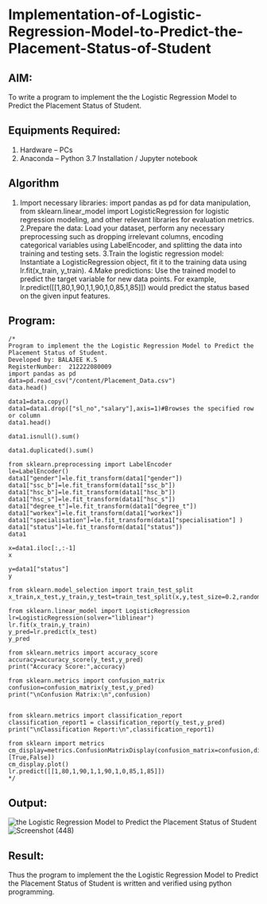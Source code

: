 # Implementation-of-Logistic-Regression-Model-to-Predict-the-Placement-Status-of-Student

## AIM:
To write a program to implement the the Logistic Regression Model to Predict the Placement Status of Student.

## Equipments Required:
1. Hardware – PCs
2. Anaconda – Python 3.7 Installation / Jupyter notebook

## Algorithm
1. Import necessary libraries: import pandas as pd for data manipulation, from sklearn.linear_model import LogisticRegression for logistic regression modeling, and other relevant libraries for evaluation metrics.
2.Prepare the data: Load your dataset, perform any necessary preprocessing such as dropping irrelevant columns, encoding categorical variables using LabelEncoder, and splitting the data into training and testing sets.
3.Train the logistic regression model: Instantiate a LogisticRegression object, fit it to the training data using lr.fit(x_train, y_train).
4.Make predictions: Use the trained model to predict the target variable for new data points. For example, lr.predict([[1,80,1,90,1,1,90,1,0,85,1,85]]) would predict the status based on the given input features.
  
  


## Program:
```
/*
Program to implement the the Logistic Regression Model to Predict the Placement Status of Student.
Developed by: BALAJEE K.S
RegisterNumber:  212222080009
import pandas as pd
data=pd.read_csv("/content/Placement_Data.csv")
data.head()

data1=data.copy()
data1=data1.drop(["sl_no","salary"],axis=1)#Browses the specified row or column
data1.head()

data1.isnull().sum()

data1.duplicated().sum()

from sklearn.preprocessing import LabelEncoder
le=LabelEncoder()
data1["gender"]=le.fit_transform(data1["gender"])
data1["ssc_b"]=le.fit_transform(data1["ssc_b"])
data1["hsc_b"]=le.fit_transform(data1["hsc_b"])
data1["hsc_s"]=le.fit_transform(data1["hsc_s"])
data1["degree_t"]=le.fit_transform(data1["degree_t"])
data1["workex"]=le.fit_transform(data1["workex"])
data1["specialisation"]=le.fit_transform(data1["specialisation"] )     
data1["status"]=le.fit_transform(data1["status"])       
data1 

x=data1.iloc[:,:-1]
x

y=data1["status"]
y

from sklearn.model_selection import train_test_split
x_train,x_test,y_train,y_test=train_test_split(x,y,test_size=0.2,random_state=0)

from sklearn.linear_model import LogisticRegression
lr=LogisticRegression(solver="liblinear")
lr.fit(x_train,y_train)
y_pred=lr.predict(x_test)
y_pred

from sklearn.metrics import accuracy_score
accuracy=accuracy_score(y_test,y_pred)
print("Accuracy Score:",accuracy)

from sklearn.metrics import confusion_matrix
confusion=confusion_matrix(y_test,y_pred)
print("\nConfusion Matrix:\n",confusion)


from sklearn.metrics import classification_report
classification_report1 = classification_report(y_test,y_pred)
print("\nClassification Report:\n",classification_report1)

from sklearn import metrics
cm_display=metrics.ConfusionMatrixDisplay(confusion_matrix=confusion,display_labels=[True,False])
cm_display.plot()
lr.predict([[1,80,1,90,1,1,90,1,0,85,1,85]])
*/
```

## Output:
![the Logistic Regression Model to Predict the Placement Status of Student](sam.png)
![Screenshot (448)](https://github.com/balajeeakm/Implementation-of-Logistic-Regression-Model-to-Predict-the-Placement-Status-of-Student/assets/131589871/c69d99a8-079a-4b09-8917-dc6243bae099)



## Result:
Thus the program to implement the the Logistic Regression Model to Predict the Placement Status of Student is written and verified using python programming.
